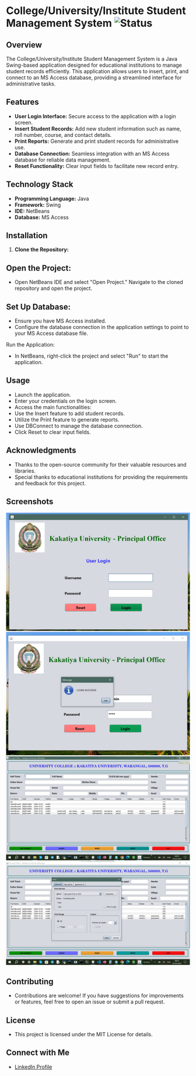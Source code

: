 # College/University/Institute Student Management System ![Status](https://img.shields.io/badge/status-completed-brightgreen)

## Overview

The College/University/Institute Student Management System is a Java Swing-based application designed for educational institutions to manage student records efficiently. This application allows users to insert, print, and connect to an MS Access database, providing a streamlined interface for administrative tasks.

## Features

- **User Login Interface:** Secure access to the application with a login screen.
- **Insert Student Records:** Add new student information such as name, roll number, course, and contact details.
- **Print Reports:** Generate and print student records for administrative use.
- **Database Connection:** Seamless integration with an MS Access database for reliable data management.
- **Reset Functionality:** Clear input fields to facilitate new record entry.

## Technology Stack

- **Programming Language:** Java
- **Framework:** Swing
- **IDE:** NetBeans
- **Database:** MS Access

## Installation

1. **Clone the Repository:**
 
## Open the Project:

- Open NetBeans IDE and select "Open Project."
Navigate to the cloned repository and open the project.

## Set Up Database:

- Ensure you have MS Access installed.
- Configure the database connection in the application settings to point to your MS Access database file.

Run the Application:

- In NetBeans, right-click the project and select "Run" to start the application.

## Usage

- Launch the application.
- Enter your credentials on the login screen.
- Access the main functionalities:
- Use the Insert feature to add student records.
- Utilize the Print feature to generate reports.
- Use DBConnect to manage the database connection.
- Click Reset to clear input fields.


## Acknowledgments
- Thanks to the open-source community for their valuable resources and libraries.
- Special thanks to educational institutions for providing the requirements and feedback for this project.

## Screenshots

![Student Management System Screenshot](Screenshots/1.jpg)
![Student Management System Screenshot](Screenshots/2.jpg)
![Student Management System Screenshot](Screenshots/3.jpg)
![Student Management System Screenshot](Screenshots/4.jpg)


## Contributing
- Contributions are welcome! If you have suggestions for improvements or features, feel free to open an issue or submit a pull request.

##  License
- This project is licensed under the MIT License for details.

## Connect with Me

- [LinkedIn Profile](https://www.linkedin.com/in/aazam-shareef-234170171/)

